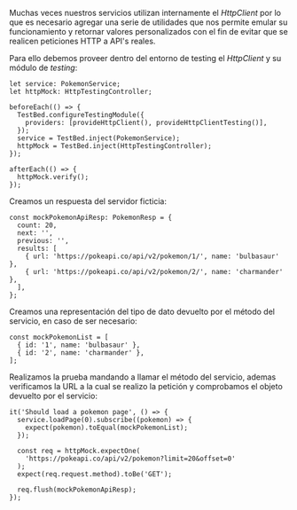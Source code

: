 Muchas veces nuestros servicios utilizan internamente el *HttpClient* por lo que es necesario agregar una serie de utilidades que nos permite emular su funcionamiento y retornar valores personalizados con el fin de evitar que se realicen peticiones HTTP a API's reales.

Para ello debemos proveer dentro del entorno de testing el *HttpClient* y su módulo de *testing*:

```
let service: PokemonService;
let httpMock: HttpTestingController;

beforeEach(() => {
  TestBed.configureTestingModule({
    providers: [provideHttpClient(), provideHttpClientTesting()],
  });
  service = TestBed.inject(PokemonService);
  httpMock = TestBed.inject(HttpTestingController);
});

afterEach(() => {
  httpMock.verify();
});
```

Creamos un respuesta del servidor ficticia:

```
const mockPokemonApiResp: PokemonResp = {
  count: 20,
  next: '',
  previous: '',
  results: [
    { url: 'https://pokeapi.co/api/v2/pokemon/1/', name: 'bulbasaur' },
    { url: 'https://pokeapi.co/api/v2/pokemon/2/', name: 'charmander' },
  ],
};
```

Creamos una representación del tipo de dato devuelto por el método del servicio, en caso de ser necesario:

```
const mockPokemonList = [
  { id: '1', name: 'bulbasaur' },
  { id: '2', name: 'charmander' },
];
```

Realizamos la prueba mandando a llamar el método del servicio, ademas verificamos la URL a la cual se realizo la petición y comprobamos el objeto devuelto por el servicio:

```
it('Should load a pokemon page', () => {
  service.loadPage(0).subscribe((pokemon) => {
    expect(pokemon).toEqual(mockPokemonList);
  });

  const req = httpMock.expectOne(
    'https://pokeapi.co/api/v2/pokemon?limit=20&offset=0'
  );
  expect(req.request.method).toBe('GET');

  req.flush(mockPokemonApiResp);
});
```